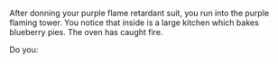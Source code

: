 After donning your purple flame retardant suit, you run into the purple flaming tower. 
You notice that inside is a large kitchen which bakes blueberry pies. The oven has caught fire. 

Do you: